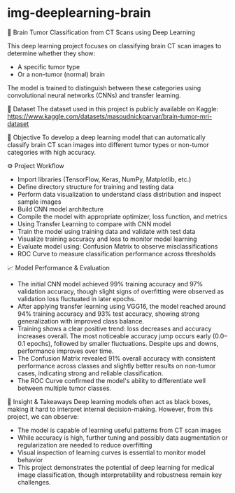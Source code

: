 # img-deeplearning-brain

🧠 Brain Tumor Classification from CT Scans using Deep Learning

This deep learning project focuses on classifying brain CT scan images to determine whether they show:

- A specific tumor type
- Or a non-tumor (normal) brain
  
The model is trained to distinguish between these categories using convolutional neural networks (CNNs) and transfer learning.


📁 Dataset
The dataset used in this project is publicly available on Kaggle: https://www.kaggle.com/datasets/masoudnickparvar/brain-tumor-mri-dataset


🎯 Objective
To develop a deep learning model that can automatically classify brain CT scan images into different tumor types or non-tumor categories with high accuracy.


⚙️ Project Workflow
- Import libraries (TensorFlow, Keras, NumPy, Matplotlib, etc.)
- Define directory structure for training and testing data
- Perform data visualization to understand class distribution and inspect sample images
- Build CNN model architecture
- Compile the model with appropriate optimizer, loss function, and metrics
- Using Transfer Learning to compare with CNN model
- Train the model using training data and validate with test data
- Visualize training accuracy and loss to monitor model learning
- Evaluate model using: Confusion Matrix to observe misclassifications
- ROC Curve to measure classification performance across thresholds
  

📈 Model Performance & Evaluation
- The initial CNN model achieved 99% training accuracy and 97% validation accuracy, though slight signs of overfitting were observed as validation loss fluctuated in later epochs.
- After applying transfer learning using VGG16, the model reached around 94% training accuracy and 93% test accuracy, showing strong generalization with improved class balance.
- Training shows a clear positive trend: loss decreases and accuracy increases overall. The most noticeable accuracy jump occurs early (0.0–0.1 epochs), followed by smaller fluctuations. Despite ups and downs, performance improves over time.
- The Confusion Matrix revealed 91% overall accuracy with consistent performance across classes and slightly better results on non-tumor cases, indicating strong and reliable classification.
- The ROC Curve confirmed the model's ability to differentiate well between multiple tumor classes.


🧠 Insight & Takeaways
Deep learning models often act as black boxes, making it hard to interpret internal decision-making. However, from this project, we can observe:
- The model is capable of learning useful patterns from CT scan images
- While accuracy is high, further tuning and possibly data augmentation or regularization are needed to reduce overfitting
- Visual inspection of learning curves is essential to monitor model behavior
- This project demonstrates the potential of deep learning for medical image classification, though interpretability and robustness remain key challenges.
